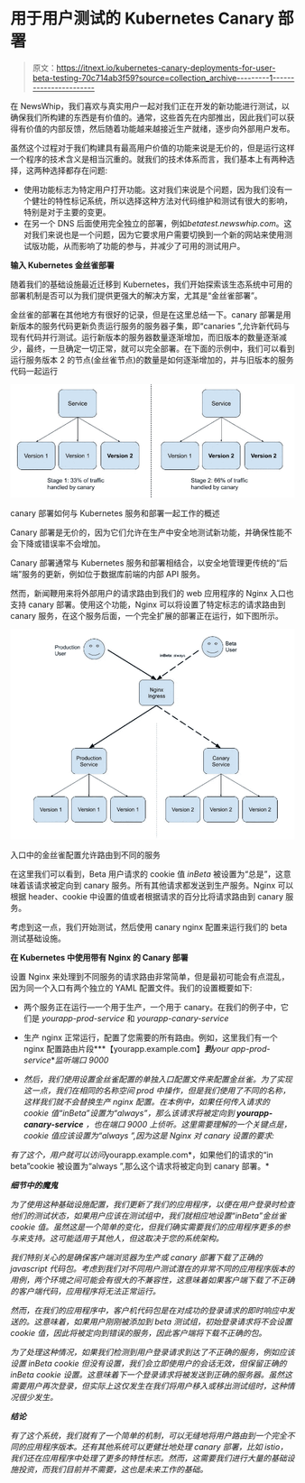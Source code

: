 # 用于用户测试的 Kubernetes Canary 部署

> 原文：<https://itnext.io/kubernetes-canary-deployments-for-user-beta-testing-70c714ab3f59?source=collection_archive---------1----------------------->

在 NewsWhip，我们喜欢与真实用户一起对我们正在开发的新功能进行测试，以确保我们所构建的东西是有价值的。通常，这些首先在内部推出，因此我们可以获得有价值的内部反馈，然后随着功能越来越接近生产就绪，逐步向外部用户发布。

虽然这个过程对于我们构建具有最高用户价值的功能来说是无价的，但是运行这样一个程序的技术含义是相当沉重的。就我们的技术体系而言，我们基本上有两种选择，这两种选择都存在问题:

*   使用功能标志为特定用户打开功能。这对我们来说是个问题，因为我们没有一个健壮的特性标记系统，所以选择这种方法对代码维护和测试有很大的影响，特别是对于主要的变更。
*   在另一个 DNS 后面使用完全独立的部署，例如*betatest.newswhip.com*。这对我们来说也是一个问题，因为它要求用户需要切换到一个新的网站来使用测试版功能，从而影响了功能的参与，并减少了可用的测试用户。

**输入 Kubernetes 金丝雀部署**

随着我们的基础设施最近迁移到 Kubernetes，我们开始探索该生态系统中可用的部署机制是否可以为我们提供更强大的解决方案，尤其是“金丝雀部署”。

金丝雀的部署在其他地方有很好的记录，但是在这里总结一下。canary 部署是用新版本的服务代码更新负责运行服务的服务器子集，即“canaries ”,允许新代码与现有代码并行测试。运行新版本的服务器数量逐渐增加，而旧版本的数量逐渐减少，最终，一旦确定一切正常，就可以完全部署。在下面的示例中，我们可以看到运行服务版本 2 的节点(金丝雀节点)的数量是如何逐渐增加的，并与旧版本的服务代码一起运行

![](img/9738162dc70f698f42956df553506df0.png)

canary 部署如何与 Kubernetes 服务和部署一起工作的概述

Canary 部署是无价的，因为它们允许在生产中安全地测试新功能，并确保性能不会下降或错误率不会增加。

Canary 部署通常与 Kubernetes 服务和部署相结合，以安全地管理更传统的“后端”服务的更新，例如位于数据库前端的内部 API 服务。

然而，新闻鞭用来将外部用户的请求路由到我们的 web 应用程序的 Nginx 入口也支持 canary 部署。使用这个功能，Nginx 可以将设置了特定标志的请求路由到 canary 服务，在这个服务后面，一个完全扩展的部署正在运行，如下图所示。

![](img/fe30fc7401d5d40f1bf7625cddbfaa91.png)

入口中的金丝雀配置允许路由到不同的服务

在这里我们可以看到，Beta 用户请求的 cookie 值 *inBeta* 被设置为“总是”，这意味着该请求被定向到 canary 服务。所有其他请求都发送到生产服务。Nginx 可以根据 header、cookie 中设置的值或者根据请求的百分比将请求路由到 canary 服务。

考虑到这一点，我们开始测试，然后使用 canary nginx 配置来运行我们的 beta 测试基础设施。

**在 Kubernetes 中使用带有 Nginx 的 Canary 部署**

设置 Nginx 来处理到不同服务的请求路由非常简单，但是最初可能会有点混乱，因为同一个入口有两个独立的 YAML 配置文件。我们的设置概要如下:

*   两个服务正在运行—一个用于生产，一个用于 canary。在我们的例子中，它们是 *yourapp-prod-service* 和 *yourapp-canary-service*
*   生产 nginx 正常运行，配置了您需要的所有路由。例如，这里我们有一个 nginx 配置路由片段***【yourapp.example.com】****到***your app-prod-service***监听端口 9000*

*   *然后，我们使用设置金丝雀配置的单独入口配置文件来配置金丝雀。为了实现这一点，我们在相同的名称空间 prod 中操作，但是我们使用了不同的名称，这样我们就不会替换生产 nginx 配置。在本例中，如果任何传入请求的 cookie 值“inBeta”设置为“always”，那么该请求将被定向到 **yourapp-canary-service** ，也在端口 9000 上侦听。这里需要理解的一个关键点是，cookie 值应该设置为“always ”,因为这是 Nginx 对 canary 设置的要求:*

*有了这个，用户就可以访问*yourapp.example.com*，如果他们的请求的“in beta”cookie 被设置为“always ”,那么这个请求将被定向到 canary 部署。*

***细节中的魔鬼***

*为了使用这种基础设施配置，我们更新了我们的应用程序，以便在用户登录时检查他们的测试状态，如果用户应该在测试组中，我们就相应地设置“inBeta”金丝雀 cookie 值。虽然这是一个简单的变化，但我们确实需要我们的应用程序更多的参与来支持。这可能适用于其他人，但这取决于您的系统架构。*

*我们特别关心的是确保客户端浏览器为生产或 canary 部署下载了正确的 javascript 代码包。考虑到我们对不同用户测试潜在的非常不同的应用程序版本的用例，两个环境之间可能会有很大的不兼容性，这意味着如果客户端下载了不正确的客户端代码，应用程序将无法正常运行。*

*然而，在我们的应用程序中，客户机代码包是在对成功的登录请求的即时响应中发送的。这意味着，如果用户刚刚被添加到 beta 测试组，初始登录请求将不会设置 cookie 值，因此将被定向到错误的服务，因此客户端将下载不正确的包。*

*为了处理这种情况，如果我们检测到用户登录请求到达了不正确的服务，例如应该设置 inBeta cookie 但没有设置，我们会立即使用户的会话无效，但保留正确的 inBeta cookie 设置。这意味着下一个登录请求将被发送到正确的服务器。虽然这需要用户再次登录，但实际上这仅发生在我们将用户移入或移出测试组时，这种情况很少发生。*

***结论***

*有了这个系统，我们就有了一个简单的机制，可以无缝地将用户路由到一个完全不同的应用程序版本。还有其他系统可以更健壮地处理 canary 部署，比如 istio，我们还在应用程序中处理了更多的特性标志。然而，这需要我们进行大量的基础设施投资，而我们目前并不需要，这也是未来工作的基础。*